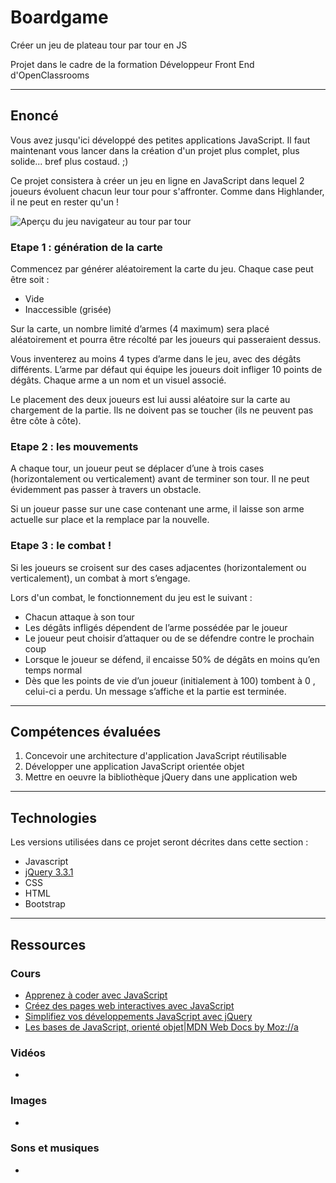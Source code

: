 # Boardgame
Créer un jeu de plateau tour par tour en JS

Projet dans le cadre de la formation Développeur Front End d'OpenClassrooms

----
## Enoncé
Vous avez jusqu'ici développé des petites applications JavaScript. Il faut maintenant vous lancer dans la création d'un projet plus complet, plus solide... bref plus costaud. ;)

Ce projet consistera à créer un jeu en ligne en JavaScript dans lequel 2 joueurs évoluent chacun leur tour pour s'affronter. Comme dans Highlander, il ne peut en rester qu'un !

![Aperçu du jeu navigateur au tour par tour](https://sdz-upload.s3.amazonaws.com/prod/upload/apercu15.png)

### Etape 1 : génération de la carte
Commencez par générer aléatoirement la carte du jeu. Chaque case peut être soit :

* Vide
* Inaccessible (grisée)

Sur la carte, un nombre limité d’armes (4 maximum) sera placé aléatoirement et pourra être récolté par les joueurs qui passeraient dessus.

Vous inventerez au moins 4 types d’arme dans le jeu, avec des dégâts différents. L’arme par défaut qui équipe les joueurs doit infliger 10 points de dégâts. Chaque arme a un nom et un visuel associé.

Le placement des deux joueurs est lui aussi aléatoire sur la carte au chargement de la partie. 
Ils ne doivent pas se toucher (ils ne peuvent pas être côte à côte).

### Etape 2 : les mouvements

A chaque tour, un joueur peut se déplacer d’une à trois cases (horizontalement ou verticalement) avant de terminer son tour. 
Il ne peut évidemment pas passer à travers un obstacle.

Si un joueur passe sur une case contenant une arme, il laisse son arme actuelle sur place et la remplace par la nouvelle.

### Etape 3 : le combat !

Si les joueurs se croisent sur des cases adjacentes (horizontalement ou verticalement), un combat à mort s’engage.

Lors d'un combat, le fonctionnement du jeu est le suivant :

* Chacun attaque à son tour
* Les dégâts infligés dépendent de l’arme possédée par le joueur
* Le joueur peut choisir d’attaquer ou de se défendre contre le prochain coup
* Lorsque le joueur se défend, il encaisse 50% de dégâts en moins qu’en temps normal
* Dès que les points de vie d’un joueur (initialement à 100) tombent à 0 , celui-ci a perdu. Un message s’affiche et la partie est terminée.

----
## Compétences évaluées

1. Concevoir une architecture d'application JavaScript réutilisable
2. Développer une application JavaScript orientée objet
3. Mettre en oeuvre la bibliothèque jQuery dans une application web

----
## Technologies

Les versions utilisées dans ce projet seront décrites dans cette section :

* Javascript
* [jQuery 3.3.1](https://jquery.com/)
* CSS
* HTML
* Bootstrap

----
## Ressources

### Cours

* [Apprenez à coder avec JavaScript](https://openclassrooms.com/fr/courses/2984401-apprenez-a-coder-avec-javascript)
* [Créez des pages web interactives avec JavaScript](https://openclassrooms.com/fr/courses/3306901-creez-des-pages-web-interactives-avec-javascript)
* [Simplifiez vos développements JavaScript avec jQuery](https://openclassrooms.com/fr/courses/1631636-simplifiez-vos-developpements-javascript-avec-jquery)
* [Les bases de JavaScript, orienté objet|MDN Web Docs by Moz://a](https://developer.mozilla.org/fr/docs/Learn/JavaScript/Objects/Basics)

### Vidéos

* 

### Images

* 

### Sons et musiques

* 